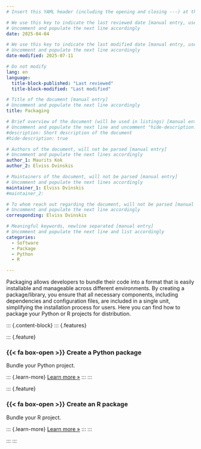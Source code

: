 ```yaml
---
# Insert this YAML header (including the opening and closing ---) at the beginning of the document and fill it out accordingly

# We use this key to indicate the last reviewed date [manual entry, use YYYY-MM-DD]
# Uncomment and populate the next line accordingly
date: 2025-04-04

# We use this key to indicate the last modified date [manual entry, use YYYY-MM-DD]
# Uncomment and populate the next line accordingly
date-modified: 2025-07-11

# Do not modify
lang: en
language: 
  title-block-published: "Last reviewed"
  title-block-modified: "Last modified"

# Title of the document [manual entry]
# Uncomment and populate the next line accordingly
title: Packaging

# Brief overview of the document (will be used in listings) [manual entry]
# Uncomment and populate the next line and uncomment "hide-description: true".
#description: Short description of the document
#hide-description: true

# Authors of the document, will not be parsed [manual entry]
# Uncomment and populate the next lines accordingly
author_1: Maurits Kok
author_2: Elviss Dvinskis

# Maintainers of the document, will not be parsed [manual entry]
# Uncomment and populate the next lines accordingly
maintainer_1: Elviss Dvinskis
#maintainer_2:

# To whom reach out regarding the document, will not be parsed [manual entry]
# Uncomment and populate the next line accordingly
corresponding: Elviss Dvinskis

# Meaningful keywords, newline separated [manual entry]
# Uncomment and populate the next line and list accordingly
categories:
  - Software
  - Package
  - Python
  - R

---
```


Packaging allows developers to bundle their code into a format that is easily installable and manageable across different environments. By creating a package/library, you ensure that all necessary components, including dependencies and configuration files, are included in a single unit, simplifying the installation process for users. Here you can find how to package your Python or R projects for distribution.


::: {.content-block}
::: {.features}

::: {.feature}
### {{< fa box-open >}} Create a Python package
Bundle your Python project.

::: {.learn-more}
[Learn more »](./packaging_python.md)
:::
:::

::: {.feature}
### {{< fa box-open >}} Create an R package
Bundle your R project.

::: {.learn-more}
[Learn more »](./packaging_r.md)
:::
:::

:::
:::